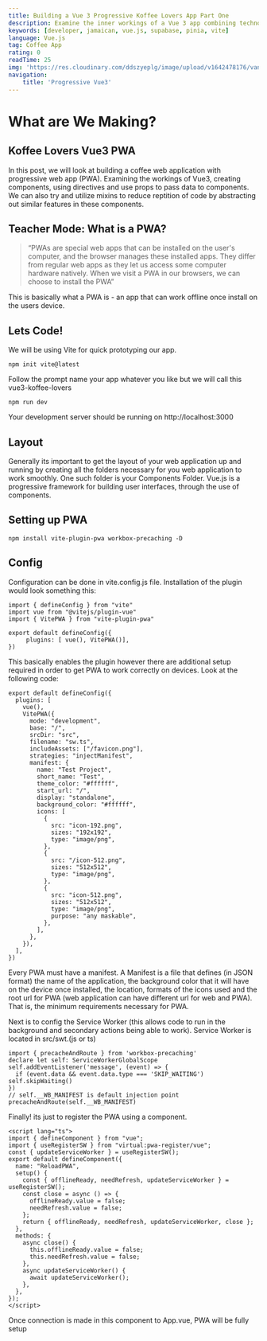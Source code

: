 ```yaml
---
title: Building a Vue 3 Progressive Koffee Lovers App Part One
description: Examine the inner workings of a Vue 3 app combining technologies like Supabase, Pinia to complete this code.
keywords: [developer, jamaican, vue.js, supabase, pinia, vite]
language: Vue.js
tag: Coffee App
rating: 0
readTime: 25
img: 'https://res.cloudinary.com/ddszyeplg/image/upload/v1642478176/vantol/Screenshot_2021-07-29_at_11.07.21_PM_mepvjg.png'
navigation:
    title: 'Progressive Vue3'
---
```


# What are We Making?


## Koffee Lovers Vue3 PWA


In this post, we will look at building a coffee web application with progressive web app (PWA). Examining the workings of Vue3, creating components, using directives and use props to pass data to components.  We can also try and utilize mixins to reduce reptition of code by abstracting out similar features in these components. 


## Teacher Mode: What is a PWA?


> “PWAs are special web apps that can be installed on the user's computer, and the browser manages these installed apps. They differ from regular web apps as they let us access some computer hardware natively. When we visit a PWA in our browsers, we can choose to install the PWA”

This is basically what a PWA is - an app that can work offline once install on the users device.


## Lets Code!


We will be using Vite for quick prototyping our app. 


```
npm init vite@latest
```

Follow the prompt name your app whatever you like but we will call this vue3-koffee-lovers 

```
npm run dev
```

Your development server should be running on http://localhost:3000

## Layout 

Generally its important to get the layout of your web application up and running by creating all the folders necessary for you web application to work smoothly. One such folder is your Components Folder. Vue.js is a progressive framework for building user interfaces, through the use of components. 

## Setting up PWA 

```
npm install vite-plugin-pwa workbox-precaching -D
```

## Config


Configuration can be done in vite.config.js file. Installation of the plugin would look something this: 

```
import { defineConfig } from "vite"
import vue from "@vitejs/plugin-vue"
import { VitePWA } from "vite-plugin-pwa"

export default defineConfig({
     plugins: [ vue(), VitePWA()],
})

```
This basically enables the plugin however there are additional setup required in order to get PWA to work correctly on devices. Look at the following code: 

```// https://vitejs.dev/config/
export default defineConfig({
  plugins: [
    vue(),
    VitePWA({
      mode: "development",
      base: "/",
      srcDir: "src",
      filename: "sw.ts",
      includeAssets: ["/favicon.png"],
      strategies: "injectManifest",
      manifest: {
        name: "Test Project",
        short_name: "Test",
        theme_color: "#ffffff",
        start_url: "/",
        display: "standalone",
        background_color: "#ffffff",
        icons: [
          {
            src: "icon-192.png",
            sizes: "192x192",
            type: "image/png",
          },
          {
            src: "/icon-512.png",
            sizes: "512x512",
            type: "image/png",
          },
          {
            src: "icon-512.png",
            sizes: "512x512",
            type: "image/png",
            purpose: "any maskable",
          },
        ],
      },
    }),
  ],
})

```
Every PWA must have a manifest. A Manifest is a file that defines (in JSON format) the name of the application, the background color that it will have on the device once installed, the location, formats of the icons used and the root url for PWA (web application can have different url for web and PWA). That is, the minimum requirements necessary for PWA.

Next is to config the Service Worker (this allows code to run in the background and secondary actions being able to work). Service Worker is located in src/swt.(js or ts)

```
import { precacheAndRoute } from 'workbox-precaching'
declare let self: ServiceWorkerGlobalScope
self.addEventListener('message', (event) => {
  if (event.data && event.data.type === 'SKIP_WAITING') self.skipWaiting()
})
// self.__WB_MANIFEST is default injection point
precacheAndRoute(self.__WB_MANIFEST)
```

Finally! its just to register the PWA using a component. 

```
<script lang="ts">
import { defineComponent } from "vue";
import { useRegisterSW } from "virtual:pwa-register/vue";
const { updateServiceWorker } = useRegisterSW();
export default defineComponent({
  name: "ReloadPWA",
  setup() {
    const { offlineReady, needRefresh, updateServiceWorker } = useRegisterSW();
    const close = async () => {
      offlineReady.value = false;
      needRefresh.value = false;
    };
    return { offlineReady, needRefresh, updateServiceWorker, close };
  },
  methods: {
    async close() {
      this.offlineReady.value = false;
      this.needRefresh.value = false;
    },
    async updateServiceWorker() {
      await updateServiceWorker();
    },
  },
});
</script>
```

Once connection is made in this component to App.vue, PWA will be fully setup
